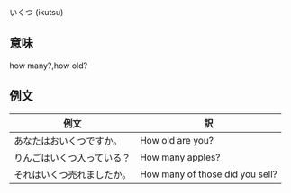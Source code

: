 いくつ (ikutsu)

## 意味

how many?,how old?

## 例文

|例文|訳|
| --- | --- |
|あなたはおいくつですか。|How old are you?|
|りんごはいくつ入っている？|How many apples?|
|それはいくつ売れましたか。|How many of those did you sell?|